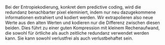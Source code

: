 Bei der Entropiekodierung, konkret dem predictive coding, wird die redundanz benachbarter pixel eleminiert, indem nur neu dazugekommene informationen extrahiert und kodiert werden. Wir extrapolieren also neue Werte aus den alten Werten und kodieren nur die Differenz zwischen diesen beiden.
Dies führt zu einer guten Kompression mit kleinem Rechenaufwand, die sowohl für örtliche als auch zeitliche redundanz verwendet werden kann. Sie kann sowohl verlustfrei als auch verlustbehaftet sein.